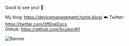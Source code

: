 Good to see you! :mage:

My blog: https://devicemanagement.home.blog/ :cloud: 
Twitter: https://twitter.com/0fflineDocs  
Github: https://github.com/Sculpin90      
  
  
   
  
  
  
  
  
![Banner](https://raw.githubusercontent.com/Sculpin90/Rykostars/master/Banner50percent.png?token=AGB3E5PKJJAOXWH3QO4CLES7D2OYQ)

<!--
**Sculpin90/Sculpin90** is a ✨ _special_ ✨ repository because its `README.md` (this file) appears on your GitHub profile.
--!>
